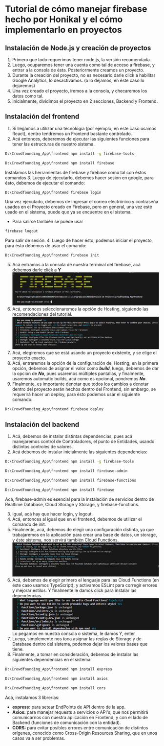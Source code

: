 # Tutorial de cómo manejar firebase hecho por Honikal y el cómo implementarlo en proyectos

## Instalación de Node.js y creación de proyectos
1. Primero que todo requerimos tener node.js, la versión recomendada.
2. Luego, ocuparemos tener una cuenta como tal de acceso a firebase, y entrar a la consola de ésta. Posteriormente creamos un proyecto.
3. Durante la creación del proyecto, no es necesario darle click a habilitar Google Analytics, lo desactivamos. (o lo dejamos, en éste caso lo dejaremos)
4. Una vez creado el proyecto, iremos a la consola, y checaremos los datos como tal.
5. Inicialmente, dividimos el proyecto en 2 secciones, Backend y Frontend.

## Instalación del frontend
1. Si llegamos a utilizar una tecnología (por ejemplo, en este caso usamos React), dentro tendremos un Frontend bastante controlado.
2. Acá entonces, deberemos de ejecutar las siguientes funciones para tener las estructuras de nuestro sistema.
```bash
D:\Crowdfounding_App\frontend npm install -g firebase-tools
```
```bash
D:\Crowdfounding_App\frontend npm install firebase
```
Instalamos las herramientas de firebase y firebase como tal con éstos comandos
3. Luego de ejecutarlo, debemos hacer sesion en google, para ésto, debemos de ejecutar el comando:
```bash
D:\Crowdfounding_App\frontend firebase login
```
Una vez ejecutado, debemos de ingresar el correo electrónico y contraseña usados en el Proyecto creado en Firebase, pero en general, una vez esté usado en el sistema, puede que ya se encuentre en el sistema.
* Para salirse también se puede usar
```bash
firebase logout
```
Para salir de sesión.
4. Luego de hacer ésto, podemos iniciar el proyecto, para ésto debemos de usar el comando:
```bash
D:\Crowdfounding_App\frontend firebase init
```
5. Acá entramos a la consola de nuestra terminal del firebase, acá debemos darle click a **Y**
![Configuración Firebase Proyecto](/docs/firebaseInit.png)
6. Acá, entonces seleccionaremos la opción de Hosting, siguiendo las recomendaciones del tutorial.
![Selección de Configuración del Frontend](/docs/frontendConfiguration.png)
7. Acá, elegiremos que se está usando un proyecto existente, y se elige el proyecto exacto.
8. Acá, entraremos la opción de la configuración del Hosting, en la primera opción, debemos de asignar el valor como ***build***, luego, debemos de dar la opción de ***No***, pues usaremos múltiples pantallas, y finalmente, usaremos automatic builds, acá como es opcional, pondremos ***No***.
9. Finalmente, es importante denotar que todos los cambios a denotar dentro del proyecto serán hechos dentro del Frontend, sin embargo, se requerirá hacer un deploy, para ésto podemos usar el siguiente comando:
```bash
D:\Crowdfounding_App\frontend firebase deploy
```

## Instalación del backend
1. Acá, debemos de instalar distintas dependencias, pues acá manejaremos control de Controladores, el punto de Entidades, usando distintos controles de valores.
2. Acá debemos de instalar inicialmente las siguientes dependencias:
```bash
D:\Crowdfounding_App\frontend npm install -g firebase-tools
```
```bash
D:\Crowdfounding_App\frontend npm install firebase-admin
```
```bash
D:\Crowdfounding_App\frontend npm install firebase-functions
```
```bash
D:\Crowdfounding_App\frontend npm install firebase
```
Acá, firebase-admin es esencial para la instalación de servicios dentro de Realtime Database, Cloud Storage y Storage, y firebase-functions.

3. Igual, acá hay que hacer login, y logout.
4. Acá, entonces al igual que en el frontend, debemos de utilizar el comando de init.
5. Finalmente, acá, debemos de elegir una configuración distinta, ya que trabajaremos en la aplicación para crear una base de datos, un storage, y éste sistema, nos servirá también Cloud Functions.
![Selección de Configuración del Backend](/docs/backendConfiguration.png)
6. Acá, debemos de elegir primero el lenguaje para las Cloud Functions (en éste caso usamos TypeScript), y activamos ESLint para corregir errores y mejorar estilos. Y finalmente le damos click para instalar las dependencias.
![Configuración de Cloud Functions](/docs/funcionesConfiguration.png)
Lo pegamos en nuestra consola o sistema, le damos Y, enter
7. Luego, simplemente nos toca asignar las reglas de Storage y de Database dentro del sistema, podemos dejar los valores bases que tiene.
8. Finalmente, a tomar en consideración, debemos de instalar las siguientes dependencias en el sistema:
```bash
D:\Crowdfounding_App\frontend npm install express
```
```bash
D:\Crowdfounding_App\frontend npm install axios
```
```bash
D:\Crowdfounding_App\frontend npm install cors
```
Acá, instalamos 3 librerías:
* **express:** para setear EndPoints de API dentro de la app.
* **Axios:** para manejar requests a servicios o API's, que nos permitirá comunicarnos con nuestra aplicación en Frontend, y con el lado de Backend (funciones de comunicación con la entidad).
* **CORS:** para evitar posibles errores entre comunicación de distintos orígenes, conocido como Cross-Origin Resources Sharing, que en unos casos va a ser problemas.





